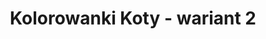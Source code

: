 ---
title: Kolorowanki Koty - wariant 2
description: Kolorowanka Koty - wariant 2
canonical: /zwierzeta/koty
variant_of: koty
image: /koty/2/koty-2.svg
pdf: /koty/2/koty-2.pdf
tags:
- zwierzeta
- koty
alt: "kolorowanka do druku koty PDF - wariant 2"
---